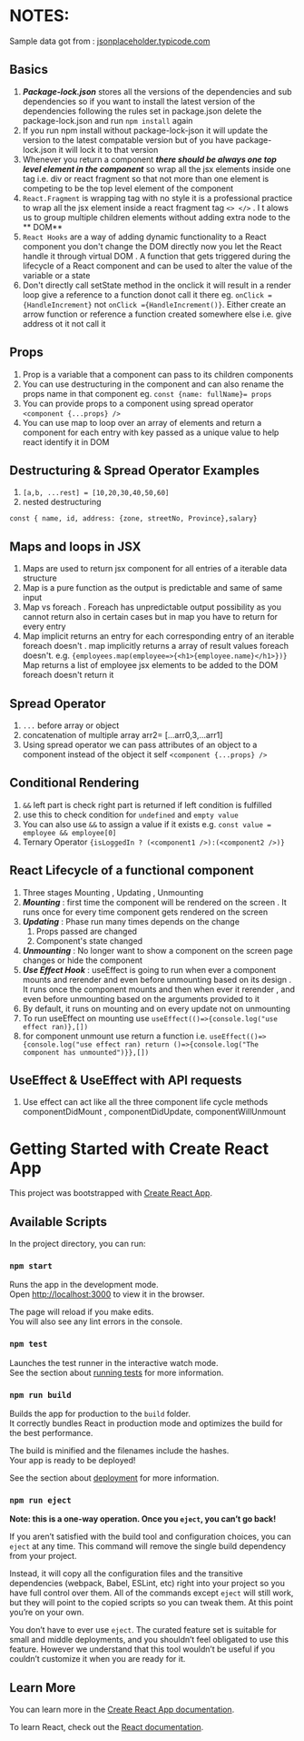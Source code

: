 # NOTES:

Sample data got from : [jsonplaceholder.typicode.com](https://jsonplaceholder.typicode.com/)

## Basics

1) _**Package-lock.json**_ stores all the versions of the dependencies and sub dependencies so if you want to install
   the latest version of the dependencies following the rules set in package.json delete the package-lock.json and
   run `npm install` again
2) If you run npm install without package-lock-json it will update the version to the latest compatable version but of
   you have package-lock.json it will lock it to that version
3) Whenever you return a component _**there should be always one top level element in the component**_ so wrap all the
   jsx elements inside one tag i.e. div or react fragment so that not more than one element is competing to be the top
   level element of the component
4) `React.Fragment` is wrapping tag with no style it is a professional practice to wrap all the jsx element inside a
   react fragment tag `<> </>` . I t alows us to group multiple children elements without adding extra node to the **
   DOM**
5) `React Hooks` are a way of adding dynamic functionality to a React component you don't change the DOM directly now
   you let the React handle it through virtual DOM . A function that gets triggered during the lifecycle of a React
   component and can be used to alter the value of the variable or a state
6) Don't directly call setState method in the onclick it will result in a render loop give a reference to a function
   donot call it there eg. `onClick ={HandleIncrement}` not `onClick ={HandleIncrement()}`. Either create an arrow
   function or reference a function created somewhere else i.e. give address ot it not call it

## Props

1) Prop is a variable that a component can pass to its children components
2) You can use destructuring in the component and can also rename the props name in that component
   eg. `const {name: fullName}= props`
3) You can provide props to a component using spread operator `<component {...props} />`
4) You can use map to loop over an array of elements and return a component for each entry with key passed as a unique
   value to help react identify it in DOM

## Destructuring & Spread Operator Examples

1) `[a,b, ...rest] = [10,20,30,40,50,60]`
2) nested destructuring

`
const { name, id, address: {zone, streetNo, Province},salary}
`

## Maps and loops in JSX

1) Maps are used to return jsx component for all entries of a iterable data structure
2) Map is a pure function as the output is predictable and same of same input
3) Map vs foreach . Foreach has unpredictable output possibility as you cannot return also in certain cases but in map
   you have to return for every entry
4) Map implicit returns an entry for each corresponding entry of an iterable foreach doesn't . map implicitly returns a
   array of result values foreach doesn't. e.g.
   `{employees.map(employee=>{<h1>{employee.name}</h1>})}`
   Map returns a list of employee jsx elements to be added to the DOM foreach doesn't return it

## Spread Operator

1) `...` before array or object
2) concatenation of multiple array arr2= [...arr0,3,...arr1]
3) Using spread operator we can pass attributes of an object to a component instead of the object it
   self `<component {...props} />`

## Conditional Rendering

1) `&&` left part is check right part is returned if left condition is fulfilled
2) use this to check condition for `undefined` and `empty value`
3) You can also use `&&` to assign a value if it exists e.g. `const value = employee && employee[0]`
4) Ternary Operator `{isLoggedIn ? (<component1 />):(<component2 />)}`

## React Lifecycle of a functional component

1) Three stages Mounting , Updating , Unmounting
2) **_Mounting_** : first time the component will be rendered on the screen . It runs once for every time component gets
   rendered on the screen
3) **_Updating_** : Phase run many times depends on the change
    1) Props passed are changed
    2) Component's state changed
4) **_Unmounting_** : No longer want to show a component on the screen page changes or hide the component
5) **_Use Effect Hook_** : useEffect is going to run when ever a component mounts and rerender and even before
   unmounting based on its design . It runs once the component mounts and then when ever it rerender , and even before
   unmounting based on the arguments provided to it
6) By default, it runs on mounting and on every update not on unmounting
7) To run useEffect on mounting use `useEffect(()=>{console.log("use effect ran)},[])`
8) for component unmount use return a function
   i.e. `useEffect(()=>{console.log("use effect ran) return ()=>{console.log("The component has unmounted")}},[])`

## UseEffect  & UseEffect with API requests
1) Use effect can act like all the three component life cycle methods componentDidMount , componentDidUpdate, componentWillUnmount

# Getting Started with Create React App

This project was bootstrapped with [Create React App](https://github.com/facebook/create-react-app).

## Available Scripts

In the project directory, you can run:

### `npm start`

Runs the app in the development mode.\
Open [http://localhost:3000](http://localhost:3000) to view it in the browser.

The page will reload if you make edits.\
You will also see any lint errors in the console.

### `npm test`

Launches the test runner in the interactive watch mode.\
See the section about [running tests](https://facebook.github.io/create-react-app/docs/running-tests) for more
information.

### `npm run build`

Builds the app for production to the `build` folder.\
It correctly bundles React in production mode and optimizes the build for the best performance.

The build is minified and the filenames include the hashes.\
Your app is ready to be deployed!

See the section about [deployment](https://facebook.github.io/create-react-app/docs/deployment) for more information.

### `npm run eject`

**Note: this is a one-way operation. Once you `eject`, you can’t go back!**

If you aren’t satisfied with the build tool and configuration choices, you can `eject` at any time. This command will
remove the single build dependency from your project.

Instead, it will copy all the configuration files and the transitive dependencies (webpack, Babel, ESLint, etc) right
into your project so you have full control over them. All of the commands except `eject` will still work, but they will
point to the copied scripts so you can tweak them. At this point you’re on your own.

You don’t have to ever use `eject`. The curated feature set is suitable for small and middle deployments, and you
shouldn’t feel obligated to use this feature. However we understand that this tool wouldn’t be useful if you couldn’t
customize it when you are ready for it.

## Learn More

You can learn more in
the [Create React App documentation](https://facebook.github.io/create-react-app/docs/getting-started).

To learn React, check out the [React documentation](https://reactjs.org/).
